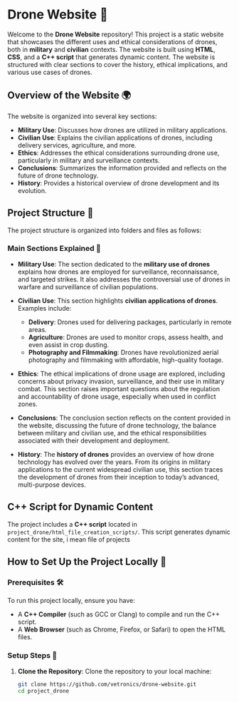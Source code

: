 # Drone Website 🚁

Welcome to the **Drone Website** repository! This project is a static website that showcases the different uses and ethical considerations of drones, both in **military** and **civilian** contexts. The website is built using **HTML**, **CSS**, and a **C++ script** that generates dynamic content. The website is structured with clear sections to cover the history, ethical implications, and various use cases of drones.

## Overview of the Website 🌍

The website is organized into several key sections:

- **Military Use**: Discusses how drones are utilized in military applications.
- **Civilian Use**: Explains the civilian applications of drones, including delivery services, agriculture, and more.
- **Ethics**: Addresses the ethical considerations surrounding drone use, particularly in military and surveillance contexts.
- **Conclusions**: Summarizes the information provided and reflects on the future of drone technology.
- **History**: Provides a historical overview of drone development and its evolution.

## Project Structure 📁

The project structure is organized into folders and files as follows:


### Main Sections Explained 📑

- **Military Use**: 
  The section dedicated to the **military use of drones** explains how drones are employed for surveillance, reconnaissance, and targeted strikes. It also addresses the controversial use of drones in warfare and surveillance of civilian populations.

- **Civilian Use**: 
  This section highlights **civilian applications of drones**. Examples include:
  - **Delivery**: Drones used for delivering packages, particularly in remote areas.
  - **Agriculture**: Drones are used to monitor crops, assess health, and even assist in crop dusting.
  - **Photography and Filmmaking**: Drones have revolutionized aerial photography and filmmaking with affordable, high-quality footage.

- **Ethics**: 
  The ethical implications of drone usage are explored, including concerns about privacy invasion, surveillance, and their use in military combat. This section raises important questions about the regulation and accountability of drone usage, especially when used in conflict zones.

- **Conclusions**: 
  The conclusion section reflects on the content provided in the website, discussing the future of drone technology, the balance between military and civilian use, and the ethical responsibilities associated with their development and deployment.

- **History**: 
  The **history of drones** provides an overview of how drone technology has evolved over the years. From its origins in military applications to the current widespread civilian use, this section traces the development of drones from their inception to today’s advanced, multi-purpose devices.

## C++ Script for Dynamic Content

The project includes a **C++ script** located in `project_drone/html_file_creation_scripts/`. This script generates dynamic content for the site, i mean file of projects

## How to Set Up the Project Locally 🔧

### Prerequisites 🛠️

To run this project locally, ensure you have:
- A **C++ Compiler** (such as GCC or Clang) to compile and run the C++ script.
- A **Web Browser** (such as Chrome, Firefox, or Safari) to open the HTML files.

### Setup Steps 🏁

1. **Clone the Repository**:
   Clone the repository to your local machine:
   ```bash
   git clone https://github.com/vetronics/drone-website.git
   cd project_drone
